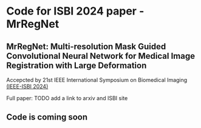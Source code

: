 # Code for ISBI 2024 paper - MrRegNet
## MrRegNet: Multi-resolution Mask Guided Convolutional Neural Network for Medical Image Registration with Large Deformation

Accepcted by 21st IEEE International Symposium on Biomedical Imaging [(IEEE-ISBI 2024)](https://biomedicalimaging.org/2024/)

Full paper: TODO add a link to arxiv and ISBI site

## Code is coming soon


<!-- ## Getting Started

1. Clone the repo
   ```sh
   git clone https://https://github.com/ruizhe-l/semi-segmentation
   ```
3. Install [PyTorch](https://pytorch.org/get-started/locally/) following the introction in their website. Install the GPU version if possible.

4. Install other dependencies using pip.
    ```sh
    pip install -r snmi/requirements.txt
    ```



## Usage

Use this space to show useful examples of how a project can be used. Additional screenshots, code examples and demos work well in this space. You may also link to more resources.

_For more examples, please refer to the [Documentation](https://example.com)_




## License

Distributed under the MIT License. See `LICENSE.txt` for more information.

<p align="right">(<a href="#readme-top">back to top</a>)</p> 




## Contact

Ruizhe Li - ruizhe.li@nottingham.ac.uk

Project Link: [https://github.com/ruizhe-l/MrRegNet](https://github.com/ruizhe-l/MrRegNet)





## Acknowledgments

* [PyTorch](https://pytorch.org/) -->